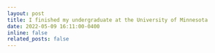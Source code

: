 ```yaml
---
layout: post
title: I finished my undergraduate at the University of Minnesota 
date: 2022-05-09 16:11:00-0400
inline: false
related_posts: false
---
```




